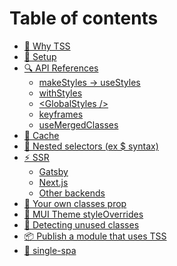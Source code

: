 # Table of contents

* [🚀 Why TSS](README.md)
* [🔧 Setup](<README (1).md>)
* [🔍 API References](page-1.md)
  * [makeStyles -> useStyles](api-references/makestyles-usestyles.md)
  * [withStyles](api-references/withstyles.md)
  * [\<GlobalStyles />](api-references/globalstyles.md)
  * [keyframes](api-references/keyframes.md)
  * [useMergedClasses](api-references/usemergedclasses.md)
* [💽 Cache](<README (1) (1).md>)
* [💫 Nested selectors (ex $ syntax)](nested-selectors.md)
* [⚡ SSR](ssr/README.md)
  * [Gatsby](ssr/gatsby.md)
  * [Next.js](ssr/next.js.md)
  * [Other backends](ssr/other-backends.md)
* [🦱 Your own classes prop](your-own-classes-prop.md)
* [🍭 MUI Theme styleOverrides](mui-theme-styleoverrides.md)
* [🧹 Detecting unused classes](detecting-unused-classes.md)
* [📦 Publish a module that uses TSS](publish-a-module-that-uses-tss.md)
* [🔩 single-spa](single-spa.md)
